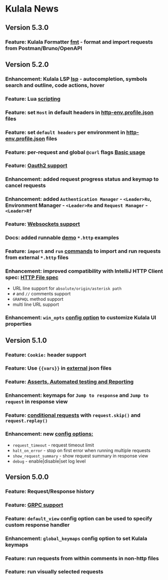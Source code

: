 # Kulala News

## Version 5.3.0

### Feature: Kulala Formatter [fmt](usage/basic-usage.md) - format and import requests from Postman/Bruno/OpenAPI

## Version 5.2.0

### Enhancement: Kulala LSP [lsp](usage/basic-usage.md) - autocompletion, symbols search and outline, code actions, hover
### Feature: Lua [scripting](scripts/lua-scripts.md)
### Feature: set `Host` in default headers in [http-env.profile.json](usage/dotenv-and-http-client.env.json-support) files
### Feature: set `default headers` per environment in [http-env.profile.json](usage/dotenv-and-http-client.env.json-support) files
### Feature: per-request and global `@curl` flags [Basic usage](usage/custom-curl-flags)
### Feature: [Oauth2 support](usage/authentication.md)
### Enhancement: added request progress status and <C-c> keymap to cancel requests
### Enhancement: added `Authentication Manager` - `<Leader>Ru`, Environment Manager - `<Leader>Re` and `Request Manager` - `<Leader>Rf`
### Feature: [Websockets support](usage/websockets.md)
### Docs: added runnable [demo](usage/demos.mdx) `*.http` examples
### Feature: `import` and `run` [commands](usage/import-and-run-http.md) to import and run requests from external `*.http` files
### Enhancement: improved compatibility with IntelliJ HTTP Client spec: [HTTP File spec](usage/http-file-spec.md)
 - URL line support for `absolute/origin/asterisk path`
 - `#` and `//` comments support
 - `GRAPHQL` method support
 - multi line URL support
 
### Enhancement: `win_opts` [config option](getting-started/configuration-options.mdx) to customize Kulala UI properties 

## Version 5.1.0

### Feature: `Cookie:` header support
### Feature: Use `{{vars}}` in [external](usage/request-variables.md) json files
### Feature: [Asserts, Automated testing and Reporting](usage/testing-and-reporting.md)
### Enhancement: keymaps for `Jump to response` and `Jump to request` in response view
### Feature: [conditional requests](usage/request-reference.md) with `request.skip()` and `request.replay()`
### Enhancement: new [config options:](configuration-options.md)

  - `request_timeout` - request timeout limit
  - `halt_on_error` - stop on first error when running multiple requests
  - `show_request_summary` - show request summary in response view
  - `debug` - enable|disable|set log level

## Version 5.0.0

### Feature: Request/Response history
### Feature: [GRPC support](usage/grpc.md)
### Feature: `default_view` config option can be used to specify custom response handler
### Enhancement: `global_keymaps` config option to set Kulala keymaps
### Feature: run requests from within comments in non-http files
### Feature: run visually selected requests
